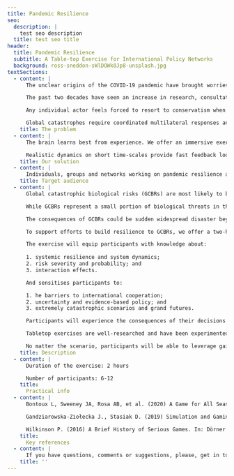 ```yaml
---
title: Pandemic Resilience
seo:
  description: |
    test seo description
  title: test seo title
header:
  title: Pandemic Resilience
  subtitle: A Table-top Exercise for International Policy Networks
  background: ross-sneddon-sWlDOWk0Jp8-unsplash.jpg
textSections:
  - content: |
      The unclear origins of the COVID-19 pandemic have brought worries about deadly engineered pathogens into the public awareness. For years, experts have been warning of even deadlier outbreaks but a focus on short-term results hinders pandemic preparedness.

      The past two decades have seen an increase in research, consultations and simulations on global catastrophic biological risks. Governments around the world have been sitting on a wealth of insights to build resilience to rare-yet-catastrophic events.

      Any individual actor feels forced to resort to conservatism when facing (i) a glut of information of questionable quality, (ii) deep uncertainty about the consequences of their action and (iii) scrutiny from a public that desires clarity.

      Global catastrophes require coordinated multilateral responses and close coordination between scientists and policy-makers but a bias towards symbolic action at regional and local scales impedes coordinated experimentation and learning.
    title: The problem
  - content: |
      The brain learns best from experience. We offer an immersive exercise, adapted to the time-scarce reality of policy actors, allowing participants to practice decision-making and cooperation under pressure - online and offline.

      Realistic dynamics on short time-scales provide fast feedback loops that train intuition and build systems competencies. The exercise places a particular focus on ways to model systems and maintain cooperation.
    title: Our solution
  - content: |
      Individuals, groups and networks working on pandemic resilience at the national or international level.
    title: Target audience
  - content: |
      Global catastrophic biological risks (GCBRs) are most likely to be sudden developments - novel, and unresponsive to available medical countermeasures. Designing organisms, even by accident, that have unprecedented capacity for harm is now considered within the reach of current biotechnologies.

      While GCBRs represent a small portion of biological threats in the world and should not distract us from the work to prevent and respond to other vital disease priorities, GCBRs pose such extraordinary threats to humanity that they deserve high-level attention, risk assessment, resources, and strategic planning.

      The consequences of GCBRs could be sudden widespread disaster beyond the collective capability of national and international governments to control. The sustained damage to national governments, international relations, societal and economic stability could further exacerbate the deadly effect.

      To support efforts to build resilience to GCBRs, we offer a two-hour tabletop exercise with six to twelve participants to learn about each other, their environment, future pandemics and the effects of individual and collective decisions. Participants take on predefined roles and act in turns. The exercise dynamics mirror the unpredictability of the real world and immerse participants in the experience. Actors have different sets of resources and can take different actions. The evolution of the environment and the final outcome are a direct result of individual and collective choices.

      The exercise will equip participants with knowledge about:
      
      1. systemic resilience and system dynamics; 
      2. risk severity and probability; and 
      3. interaction effects. 

      And sensitises participants to:

      1. he barriers to international cooperation; 
      2. uncertainty and evidence-based policy; and 
      3. extremely catastrophic scenarios and grand futures.

      Participants will experience the consequences of their decisions in quick feedback loops, leading to scrutinize basic assumptions and understand interdependencies between different levels of governance and policy issues. Participants will also learn about tools to weigh conflicting preferences explicitly, process information collectively, avoid coordination failures and account for uncertainty while absorbing up to date knowledge on building resilience to future catastrophes.

      Tabletop exercises are well-researched and have been experimented with for over a century under the label of “role-play simulations”. Our offer is built based on a systematic review of the academic literature to ensure robustly beneficial deployment by building on the state of the art knowledge. Each run is complemented by a debriefing session to discuss the experience, possible questions or insights and to gather feedback. Contacts will be registered to collect feedback and assess impact.

      No matter the scenario, participants will be able to leverage gained insights in any group decision-making setting to improve coordination by accounting for uncertainty and knowledge gaps in a future-proof manner.
    title: Description
  - content: |
      Duration of the exercise: 2 hours

      Number of participants: 6-12
    title:
      Practical info
  - content: |
      Bontoux L, Sweeney JA, Rosa AB, et al. (2020) A Game for All Seasons: Lessons and Learnings from the JRC’s Scenario Exploration System. World Futures Review. 12(1):81-103. https://doi.org/10.1177/1946756719890524

      Gandziarowska-Ziołecka J., Stasiak D. (2019) Simulation and Gaming for Policy Advice. In: Falk S., Glaab M., Römmele A., Schober H., Thunert M. (eds) Handbuch Politikberatung. Springer VS, Wiesbaden. https://doi.org/10.1007/978-3-658-03483-2_72

      Wilkinson P. (2016) A Brief History of Serious Games. In: Dörner R., Göbel S., Kickmeier-Rust M., Masuch M., Zweig K. (eds) Entertainment Computing and Serious Games. Lecture Notes in Computer Science, vol 9970. Springer, Cham. https://doi.org/10.1007/978-3-319-46152-6_2"
    title:
      Key references
  - content: |
      If you have questions, comments or suggestions, please, get in touch. We are happy to provide more information, references, discuss ideas and explore collaborations.
    title: ''
---
```

